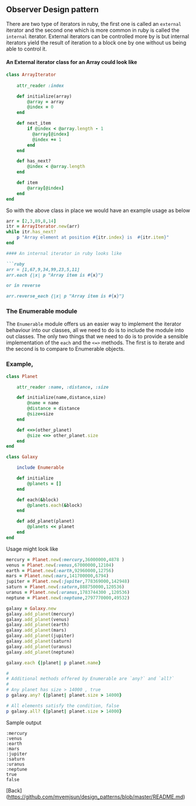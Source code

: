 ## Observer Design pattern

There are two type of iterators in ruby, the first one is called an `external` iterator and the second one which is more common in ruby is called the `internal` iterator. External iterators can be controlled more by is but internal iterators yield the result of iteration to a block one by one without us being able to control it.

#### An External iterator class for an Array could look like

```ruby
class ArrayIterator
	
	attr_reader :index

	def initialize(array)
		@array = array
		@index = 0
	end

	def next_item
		if @index < @array.length - 1
		  @array[@index]
		  @index += 1
		end
	end

	def has_next?
		@index < @array.length  
	end

	def item
		@array[@index]
	end
end
```

So with the above class in place we would have an example usage as below

```ruby
arr = [2,3,89,8,14]
itr = ArrayIterator.new(arr)
while itr.has_next?
	p "Array element at position #{itr.index} is  #{itr.item}"
end

#### An internal iterator in ruby looks like

```ruby
arr = [1,67,9,34,99,23,5,11]
arr.each {|x| p "Array item is #{x}"}

or in reverse

arr.reverse_each {|x| p "Array item is #{x}"}
```

### The Enumerable module

The `Enumerable` module offers us an easier way to implement the iterator behaviour into our classes, all we need to do is to include the module into out classes. The only two things that we need to do is to provide a sensible implementation of the `each` and the `<=>` methods. The first is to iterate and the second is to compare to Enumerable objects.

### Example, 

```ruby
class Planet

	attr_reader :name, :distance, :size

	def initialize(name,distance,size)
		@name = name
		@distance = distance
		@size=size
	end

	def <=>(other_planet)
		@size <=> other_planet.size
	end
end

class Galaxy

	include Enumerable

	def initialize
		@planets = []
	end

	def each(&block)
		@planets.each(&block)
	end

	def add_planet(planet)
		@planets << planet
	end
end
```

Usage might look like

```ruby
mercury = Planet.new(:mercury,36000000,4878 )
venus = Planet.new(:venus,67000000,12104)
earth = Planet.new(:earth,92960000,12756)
mars = Planet.new(:mars,141700000,6794)
jupiter = Planet.new(:jupiter,778369000,142948)
saturn = Planet.new(:saturn,888750000,120536)
uranus = Planet.new(:uranus,1783744300 ,120536)
neptune = Planet.new(:neptune,2797770000,49532)

galaxy = Galaxy.new
galaxy.add_planet(mercury)
galaxy.add_planet(venus)
galaxy.add_planet(earth)
galaxy.add_planet(mars)
galaxy.add_planet(jupiter)
galaxy.add_planet(saturn)
galaxy.add_planet(uranus)
galaxy.add_planet(neptune)

galaxy.each {|planet| p planet.name}

#
# Additional methods offered by Enumerable are `any?` and `all?`
#
# Any planet has size > 14000 , true
p galaxy.any? {|planet| planet.size > 14000}

# All elements satisfy the condition, false
p galaxy.all? {|planet| planet.size > 14000}

```

Sample output

```
:mercury
:venus
:earth
:mars
:jupiter
:saturn
:uranus
:neptune
true
false
```

[Back] (https://github.com/mvemjsun/design_patterns/blob/master/README.md)